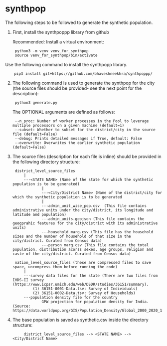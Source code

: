 # synthpop

The following steps to be followed to generate the synthetic population.

1. First, install the synthpoppp library from github

    Recommended: Install a virtual environment:

        python3 -m venv venv_for_synthpop
	    source venv_for_synthpop/bin/activate

 Use the following command to install the synthpopp library.
    
        pip3 install git+https://github.com/bhaveshneekhra/synthpoppp/


2. The following command is used to generate the synthpop for the city (the source files should be provided- see the next point for the description):

        python3 generate.py  

    The OPTIONAL arguments are defined as follows:

        --n_proc: Number of worker processes in the Pool to leverage multiple processors on a given machine (default=1)
        --subset: Whether to subset for the district/city in the source file (default=False)
        --debug: Prints detailed messages if True, default: False
        --overwrite: Overwrites the earlier synthetic population (default=False)

3. The source files (description for each file is inline) should be provided in the following directory structure:

        district_level_source_files
            |
            ---<STATE NAME> (Name of the state for which the synthetic population is to be generated)
                    |
                    ---<City/District Name> (Name of the district/city for which the synthetic population is to be generated
                    |
                    ---admin_unit_wise_pop.csv  (This file contains administrative units under the city/district, its longitude and latitude and population)
                    ---admin_units.geojson (This file contains the geogprahic features for the city/district with its administrative units)
                    ---household_marg.csv (This file has the household sizes and the number of household of that size in the city/district. Curated from Census data)
                    ---person_marg.csv (This file contains the total population, distribution acorss sexes, age groups, religion and caste of the city/district. Curated from Census data)
                    
        nation_level_source_files (these are compressed files to save space, uncompress them before running the code)
            |
            ---survey data files for the state (There are two files from IHDS-II survey (https://www.icpsr.umich.edu/web/DSDR/studies/36151/summary). 
                (1) 36151-0001-Data.tsv: Survey of Individuals)
                (2) 36151-0002-Data.tsv: Survey of Households)
            ---population density file for the country 
                    GPW projection for population density for India. (Source: https://data.worldpop.org/GIS/Population_Density/Global_2000_2020_1km/2020/IND/ind_pd_2020_1km_ASCII_XYZ.zip)

4. The base population is saved as synthetic.csv inside the directory structure:
            
            district_level_source_files --> <STATE NAME> --> <City/District Name>
